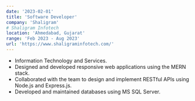 ```yaml
---
date: '2023-02-01'
title: 'Software Developer'
company: 'Shaligram'
# Shaligram Infotech
location: 'Ahmedabad, Gujarat'
range: 'Feb 2023 - Aug 2023'
url: 'https://www.shaligraminfotech.com/'
---
```


- Information Technology and Services.
- Designed and developed responsive web applications using the MERN stack.
- Collaborated with the team to design and implement RESTful APIs using Node.js and Express.js.
- Developed and maintained databases using MS SQL Server.
